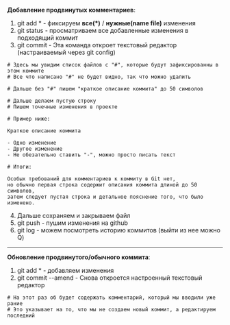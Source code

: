 **Добавление продвинутых комментариев**:

1. git add \* - фиксируем **все(\*)** / **нужные(name file)** изменения
2. git status - просматриваем все добавленные изменения в подходящий коммит
3. git commit - Эта команда откроет текстовый редактор (настраиваемый через git config)

```
# Здесь мы увидим список файлов c "#", которые будут зафиксированны в этом коммите
# Все что написано "#" не будет видно, так что можно удалить

# Дальше без "#" пишем "краткое описание коммита" до 50 символов

# Дальше делаем пустую строку
# Пишем точечные изменения в проекте

# Пример ниже:

Краткое описание коммита

- Одно изменение
- Другое изменение
- Не обезательно ставить "-", можно просто писать текст

# Итоги:

Особых требований для комментариев к коммиту в Git нет,
но обычно первая строка содержит описания коммита длиной до 50 символов,
затем следует пустая строка и детальное пояснение того, что было изменено.
```

4. Дальше сохраняем и закрываем файл
5. git push - пушим изменения на github
6. git log - можем посмотреть историю коммитов (выйти из нее можно Q)

---

**Обновление продвинутого/обычного коммита**:

1. git add \* - добавляем изменения
2. git commit --amend - Снова откроется настроенный текстовый редактор

```
# На этот раз об будет содержать комментарий, который мы вводили уже рание
# Это указывает на то, что мы не создаем новый коммит, а редактируем последний
```

